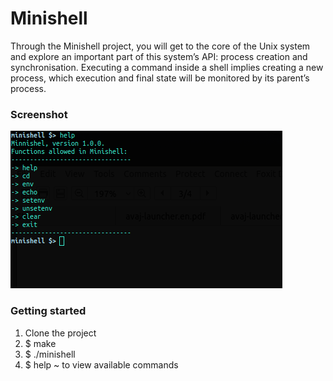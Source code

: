 # Minishell

Through the Minishell project, you will get to the core of the Unix system and explore
an important part of this system’s API: process creation and synchronisation. Executing
a command inside a shell implies creating a new process, which execution and final state
will be monitored by its parent’s process.

### Screenshot

![Screenshot](https://github.com/mnchabeleng/Minishell/blob/master/screenshot.png)

### Getting started

1. Clone the project
2. $ make
3. $ ./minishell
4. $ help ~ to view available commands
